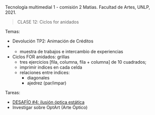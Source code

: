 Tecnología multimedial 1 - comisión 2 Matias. Facultad de Artes, UNLP, 2021.

> CLASE 12: Ciclos for anidados

Temas:
- Devolución TP2: Animación de Créditos
- - muestra de trabajos e intercambio de experiencias
- Ciclos FOR anidados: grillas
  - tres ejercicios [fila, columna, fila + columna] de 10 cuadrados;
  - imprimir indices en cada celda
  - relaciones entre indices:
      - diagonales
      - ajedrez (par/impar)

Tareas:
- [DESAFÍO #4: ilusión óptica estática](http://www.colaboratorio3.org/mod/forum/discuss.php?d=630)
- Investigar sobre OptArt (Arte Óptico)
